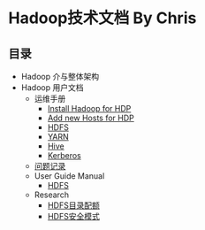 # Hadoop技术文档 By Chris

## 目录

+ Hadoop 介与整体架构
+ Hadoop 用户文档
  + 运维手册
    - [Install Hadoop for HDP](operation/install-hadoop-for-hdp.md)
    - [Add new Hosts for HDP](operation/how-to-add-new-hosts-for-ambari.md)
    - [HDFS](operation/hdfs-operations.md)
    - [YARN](operation/yarn-mr-operations.md)
    - [Hive](operation/hive-operations.md)
    - [Kerberos](operation/kerberos-operations.md)
  + [问题记录](问题记录.md)
  + User Guide Manual
    - [HDFS](user/hdfs-user-guide.md)
  + Research
    - [HDFS目录配额](research/hdfs-quota.md)
    - [HDFS安全模式](research/hdfs-safemode.md)